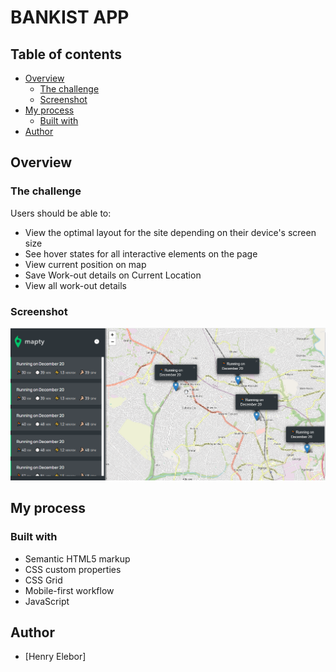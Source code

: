 # BANKIST APP 

## Table of contents

- [Overview](#overview)
  - [The challenge](#the-challenge)
  - [Screenshot](#screenshot)
- [My process](#my-process)
  - [Built with](#built-with)
- [Author](#author)

## Overview

### The challenge

Users should be able to:

- View the optimal layout for the site depending on their device's screen size
- See hover states for all interactive elements on the page
- View current position on map
- Save Work-out details on Current Location
- View all work-out details

### Screenshot

![](./mapty.png)

## My process

### Built with

- Semantic HTML5 markup
- CSS custom properties
- CSS Grid
- Mobile-first workflow
- JavaScript

## Author

- [Henry Elebor]